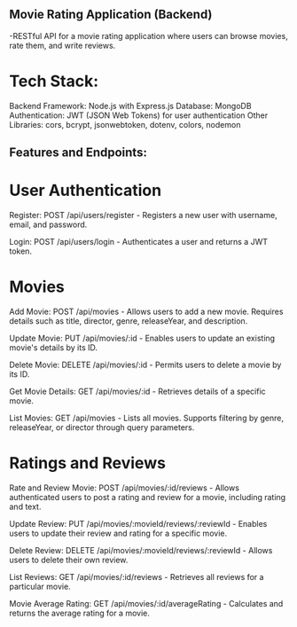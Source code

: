 ## Movie Rating Application (Backend)

-RESTful API for a movie rating application where users can browse movies, rate them, and write reviews.

# Tech Stack:

Backend Framework: Node.js with Express.js
Database: MongoDB
Authentication: JWT (JSON Web Tokens) for user authentication
Other Libraries: cors, bcrypt, jsonwebtoken, dotenv, colors, nodemon

## Features and Endpoints:

# User Authentication

Register:
POST /api/users/register - Registers a new user with username, email, and password.

Login:
POST /api/users/login - Authenticates a user and returns a JWT token.

# Movies

Add Movie:
POST /api/movies - Allows users to add a new movie. Requires details such as title, director, genre, releaseYear, and description.

Update Movie:
PUT /api/movies/:id - Enables users to update an existing movie's details by its ID.

Delete Movie:
DELETE /api/movies/:id - Permits users to delete a movie by its ID.

Get Movie Details:
GET /api/movies/:id - Retrieves details of a specific movie.

List Movies:
GET /api/movies - Lists all movies. Supports filtering by genre, releaseYear, or director through query parameters.

# Ratings and Reviews

Rate and Review Movie:
POST /api/movies/:id/reviews - Allows authenticated users to post a rating and review for a movie, including rating and text.

Update Review:
PUT /api/movies/:movieId/reviews/:reviewId - Enables users to update their review and rating for a specific movie.

Delete Review:
DELETE /api/movies/:movieId/reviews/:reviewId - Allows users to delete their own review.

List Reviews:
GET /api/movies/:id/reviews - Retrieves all reviews for a particular movie.

Movie Average Rating:
GET /api/movies/:id/averageRating - Calculates and returns the average rating for a movie.
